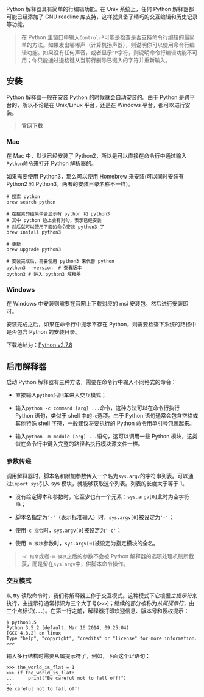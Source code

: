 Python 解释器具有简单的行编辑功能。在 Unix 系统上，任何 Python 解释器都可能已经添加了 GNU readline 库支持，这样就具备了精巧的交互编辑和历史记录等功能。

> 在 Python 主窗口中输入`Control-P`可能是检查是否支持命令行编辑的最简单的方法。如果发出嘟嘟声（计算机扬声器），则说明你可以使用命令行编辑功能。如果没有任何声音，或者显示`^P`字符，则说明命令行编辑功能不可用；你只能通过退格键从当前行删除已键入的字符并重新输入。

## 安装

Python 解释器一般在安装 Python 的时候就会自动安装的。由于 Python 是跨平台的，所以不论是在 Unix/Linux 平台，还是在 Windows 平台，都可以进行安装。

> [官网下载](https://www.python.org/downloads/)

### Mac

在 Mac 中，默认已经安装了 Python2，所以是可以直接在命令行中通过输入`Python`命令来打开 Python 解析器的。

如果需要使用 Python3，那么可以使用 Homebrew 来安装(可以同时安装有 Python2 和 Python3，两者的安装目录名称不一样)。

```shell
# 搜索 python
brew search python

# 在搜索的结果中会显示有 python 和 python3
# 其中 python 边上会有对勾，表示已经安装
# 然后就可以使用下面的命令安装 python3 了
brew install python3

# 更新
brew upgrade python3

# 安装完成后，需要使用 python3 来代替 python
python3 --version  # 查看版本
python3 # 进入 python3 解释器
```

### Windows

在 Windows 中安装则需要在官网上下载对应的 msi 安装包，然后进行安装即可。

安装完成之后，如果在命令行中提示不存在 Python，则需要检查下系统的路径中是否包含 Python 的安装目录。

下载地址为：[Python v2.7.8](https://www.python.org/download/releases/2.7.8/)


## 启用解释器

启动 Python 解释器有三种方法，需要在命令行中输入不同格式的命令：

* 直接输入`python`后回车进入交互模式；

* 输入`python -c command [arg] ...`命令，这种方法可以在命令行执行 Python 语句，类似于 shell 中的`-c`选项。由于 Python 语句通常会包含空格或其他特殊 shell 字符，一般建议将要执行的 Python 命令用单引号包裹起来。

* 输入`python -m module [arg] ...`语句，这可以调用一些 Python 模块，这类似在命令行中键入完整的路径名执行模块源文件一样。

### 参数传递

调用解释器时，脚本名和附加参数传入一个名为`sys.argv`的字符串列表。可以通过`import sys`引入 sys 模块，就能够获取这个列表。列表的长度大于等于 1。

* 没有给定脚本和参数时，它至少也有一个元素：`sys.argv[0]`此时为空字符串；

* 脚本名指定为`'-'`（表示标准输入）时，`sys.argv[0]`被设定为`'-'`；

* 使用`-c 指令`时，`sys.argv[0]`被设定为`'-c'`；

* 使用`-m 模块`参数时，`sys.argv[0]`被设定为指定模块的全名。

> `-c 指令`或者`-m 模块`之后的参数不会被 Python 解释器的选项处理机制所截获，而是留在`sys.argv`中，供脚本命令操作。

### 交互模式

从 tty 读取命令时，我们称解释器工作于交互模式。这种模式下它根据*主提示符*来执行，主提示符通常标识为三个大于号(`>>>`)；继续的部分被称为*从属提示符*，由三个点标识(`...`)。在第一行之前，解释器打印欢迎信息、版本号和授权提示：

```Shell
$ python3.5
Python 3.5.2 (default, Mar 16 2014, 09:25:04)
[GCC 4.8.2] on linux
Type "help", "copyright", "credits" or "license" for more information.
>>>
```

输入多行结构时需要从属提示符了，例如，下面这个`if`语句：

```Shell
>>> the_world_is_flat = 1
>>> if the_world_is_flat:
...     print("Be careful not to fall off!")
...
Be careful not to fall off!
```


